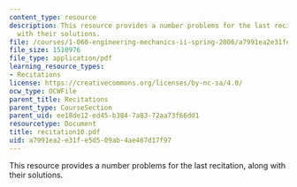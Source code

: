 ```yaml
---
content_type: resource
description: This resource provides a number problems for the last recitation, along
  with their solutions.
file: /courses/1-060-engineering-mechanics-ii-spring-2006/a7991ea2e31fe5d509ab4ae467d17f97_recitation10.pdf
file_size: 1510976
file_type: application/pdf
learning_resource_types:
- Recitations
license: https://creativecommons.org/licenses/by-nc-sa/4.0/
ocw_type: OCWFile
parent_title: Recitations
parent_type: CourseSection
parent_uid: ee18de12-ed45-b384-7a83-72aa73f66dd1
resourcetype: Document
title: recitation10.pdf
uid: a7991ea2-e31f-e5d5-09ab-4ae467d17f97
---
```

This resource provides a number problems for the last recitation, along with their solutions.